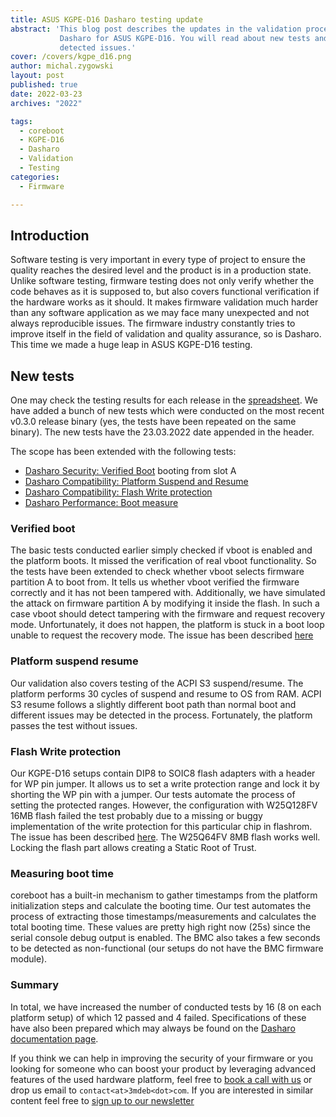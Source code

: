 ```yaml
---
title: ASUS KGPE-D16 Dasharo testing update
abstract: 'This blog post describes the updates in the validation process of
           Dasharo for ASUS KGPE-D16. You will read about new tests and newly
           detected issues.'
cover: /covers/kgpe_d16.png
author: michal.zygowski
layout: post
published: true
date: 2022-03-23
archives: "2022"

tags:
  - coreboot
  - KGPE-D16
  - Dasharo
  - Validation
  - Testing
categories:
  - Firmware

---
```


## Introduction

Software testing is very important in every type of project to ensure the
quality reaches the desired level and the product is in a production state.
Unlike software testing, firmware testing does not only verify whether the code
behaves as it is supposed to, but also covers functional verification if the
hardware works as it should. It makes firmware validation much harder than any
software application as we may face many unexpected and not always reproducible
issues. The firmware industry constantly tries to improve itself in the field of
validation and quality assurance, so is Dasharo. This time we made a huge leap
in ASUS KGPE-D16 testing.

## New tests

One may check the testing results for each release in the
[spreadsheet](https://docs.google.com/spreadsheets/d/1rsJECHmYrpkPSByTyt7jmMuQnExE20zW7Zk6c8oMk6E/edit#gid=0).
We have added a bunch of new tests which were conducted on the most recent
v0.3.0 release binary (yes, the tests have been repeated on the same binary).
The new tests have the 23.03.2022 date appended in the header.

The scope has been extended with the following tests:

- [Dasharo Security: Verified Boot](https://docs.dasharo.com/unified-test-documentation/dasharo-security/201-verified-boot/)
  booting from slot A
- [Dasharo Compatibility: Platform Suspend and Resume](https://docs.dasharo.com/unified-test-documentation/dasharo-compatibility/31M-platform-suspend-and-resume/)
- [Dasharo Compatibility: Flash Write protection](https://docs.dasharo.com/unified-test-documentation/dasharo-compatibility/31P-flash-write-protection/)
- [Dasharo Performance: Boot measure](https://docs.dasharo.com/unified-test-documentation/dasharo-performance/400-coreboot-boot-measure/)

### Verified boot

The basic tests conducted earlier simply checked if vboot is enabled and the
platform boots. It missed the verification of real vboot functionality. So the
tests have been extended to check whether vboot selects firmware partition A to
boot from. It tells us whether vboot verified the firmware correctly and it has
not been tampered with. Additionally, we have simulated the attack on firmware
partition A by modifying it inside the flash. In such a case vboot should detect
tampering with the firmware and request recovery mode. Unfortunately, it does
not happen, the platform is stuck in a boot loop unable to request the recovery
mode. The issue has been described
[here](https://github.com/Dasharo/dasharo-issues/issues/66)

### Platform suspend resume

Our validation also covers testing of the ACPI S3 suspend/resume. The platform
performs 30 cycles of suspend and resume to OS from RAM. ACPI S3 resume follows
a slightly different boot path than normal boot and different issues may be
detected in the process. Fortunately, the platform passes the test without
issues.

### Flash Write protection

Our KGPE-D16 setups contain DIP8 to SOIC8 flash adapters with a header for WP
pin jumper. It allows us to set a write protection range and lock it by shorting
the WP pin with a jumper. Our tests automate the process of setting the
protected ranges. However, the configuration with W25Q128FV 16MB flash failed
the test probably due to a missing or buggy implementation of the write
protection for this particular chip in flashrom. The issue has been described
[here](https://github.com/Dasharo/dasharo-issues/issues/67). The W25Q64FV 8MB
flash works well. Locking the flash part allows creating a Static Root of Trust.

### Measuring boot time

coreboot has a built-in mechanism to gather timestamps from the platform
initialization steps and calculate the booting time. Our test automates the
process of extracting those timestamps/measurements and calculates the total
booting time. These values are pretty high right now (25s) since the serial
console debug output is enabled. The BMC also takes a few seconds to be detected
as non-functional (our setups do not have the BMC firmware module).

### Summary

In total, we have increased the number of conducted tests by 16 (8 on each
platform setup) of which 12 passed and 4 failed. Specifications of these have
also been prepared which may always be found on the [Dasharo documentation
page](https://docs.dasharo.com/unified-test-documentation/overview/).

If you think we can help in improving the security of your firmware or you
looking for someone who can boost your product by leveraging advanced features
of the used hardware platform, feel free to [book a call with
us](https://cloud.3mdeb.com/index.php/apps/calendar/appointment/n7T65toSaD9t) or
drop us email to `contact<at>3mdeb<dot>com`. If you are interested in similar
content feel free to [sign up to our
newsletter](https://3mdeb.com/subscribe/3mdeb_newsletter.html)
